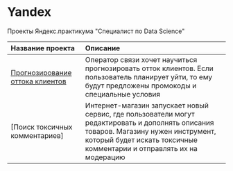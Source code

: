 # Yandex
Проекты Яндекс.практикума "Специалист по Data Science"

| Название проекта | Описание |
| :--------------- | :-------- |
| [Прогнозирование оттока клиентов](https://github.com/Molodchinina/Customers_leave) | Оператор связи хочет научиться прогнозировать отток клиентов. Если пользователь планирует уйти, то ему будут предложены промокоды и специальные условия|
| [Поиск токсичных комментариев] | Интернет-магазин запускает новый сервис, где пользователи могут редактировать и дополнять описания товаров. Магазину нужен инструмент, который будет искать токсичные комментарии и отправлять их на модерацию |


